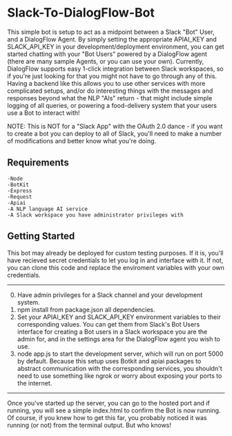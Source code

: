 # Slack-To-DialogFlow-Bot

This simple bot is setup to act as a midpoint between a Slack "Bot" User, and a DialogFlow Agent. By simply setting the appropriate APIAI_KEY and SLACK_API_KEY in your development/deployment environment, you can get started chatting with your "Bot Users" powered by a DialogFlow agent (there are many sample Agents, or you can use your own). Currently, DialogFlow supports easy 1-click integration between Slack workspaces, so if you're just looking for that you might not have to go through any of this. Having a backend like this allows you to use other services with more complicated setups, and/or do interesting things with the messages and responses beyond what the NLP "AIs" return - that might include simple logging of all queries, or powering a food-delivery system that your users use a Bot to interact with! 

NOTE: This is NOT for a "Slack App" with the OAuth 2.0 dance - if you want to create a bot you can deploy to all of Slack, you'll need to make a number of modifications and better know what you're doing. 

## Requirements
```
-Node
-BotKit 
-Express 
-Request
-Apiai
-A NLP language AI service
-A Slack workspace you have administrator privileges with
```
## Getting Started

This bot may already be deployed for custom testing purposes. If it is, you'll have recieved secret credentials to let you log in and interface with it. If not, you can clone this code and replace the enviroment variables with your own credentials.
*****
0. Have admin privileges for a Slack channel and your development system.
1. npm install from package.json all dependencies.
2. Set your APIAI_KEY and SLACK_API_KEY environment variables to their corresponding values. You can get them from Slack's Bot Users interface for creating a Bot users in a Slack workspace you are the admin for, and in the settings area for the DialogFlow agent you wish to use.
3. node app.js to start the development server, which will run on port 5000 by default. Because this setup uses Botkit and apiai packages to abstract communication with the corresponding services, you shouldn't need to use something like ngrok or worry about exposing your ports to the internet.
*****


Once you've started up the server, you can go to the hosted port and if running, you will see a simple index.html to confirm the Bot is now running. Of course, if you knew how to get this far, you probably noticed it was running (or not) from the terminal output. But who knows!
